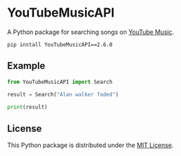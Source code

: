 # YouTubeMusicAPI

A Python package for searching songs on [YouTube Music](https://music.youtube.com/).

```
pip install YouTubeMusicAPI==2.6.0
```

## Example

```python
from YouTubeMusicAPI import Search

result = Search("Alan walker faded")

print(result)
```

## License
This Python package is distributed under the [MIT License](https://mit-license.org/).
